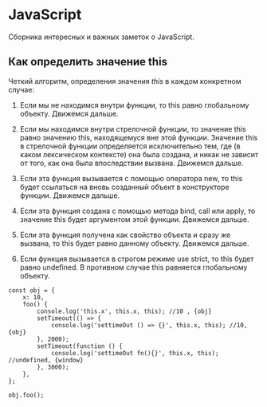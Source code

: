 # JavaScript

Сборника интересных и важных заметок о JavaScript.

## Как определить значение this

Четкий алгоритм, определения значения _this_ в каждом конкретном случае:

1. Если мы не находимся внутри функции, то this равно глобальному объекту. Движемся дальше.

2. Если мы находимся внутри стрелочной функции, то значение this равно значению this, находящемуся вне этой функции. Значение this в стрелочной функции определяется исключительно тем, где (в каком лексическом контексте) она была создана, и никак не зависит от того, как она была впоследствии вызвана. Движемся дальше.

3. Если эта функция вызывается с помощью оператора new, то this будет ссылаться на вновь созданный объект в конструкторе функции. Движемся дальше.

4. Если эта функция создана с помощью метода bind, call или apply, то значение this будет аргументом этой функции. Движемся дальше.

5. Если эта функция получена как свойство объекта и сразу же вызвана, то this будет равно данному объекту. Движемся дальше.

6. Если функция вызывается в строгом режиме use strict, то this будет равно undefined. В противном случае this равняется глобальному объекту.

```
const obj = {
    x: 10,
    foo() {
        console.log('this.x', this.x, this); //10 , {obj}
        setTimeout(() => {
            console.log('settimeOut () => {}', this.x, this); //10, {obj}
        }, 2000);
        setTimeout(function () {
            console.log('settimeOut fn(){}', this.x, this); //undefined, {window}
        }, 3000);
    },
};

obj.foo();
```
